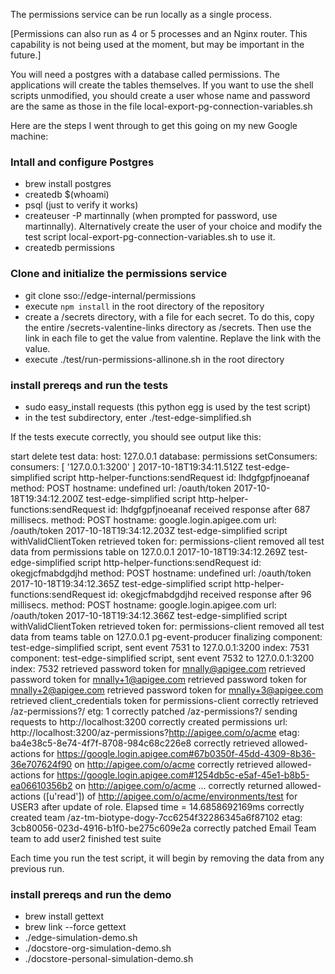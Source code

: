 The permissions service can be run locally as a single process. 

[Permissions can also run as 4 or 5 processes and an Nginx router. This capability is not being used at the moment, but may be important in the future.]

You will need a postgres with a database called permissions. The applications will create the tables themselves. If you want to use the shell scripts unmodified, you should create
a user whose name and password are the same as those in the file local-export-pg-connection-variables.sh

Here are the steps I went through to get this going on my new Google machine:

### Intall and configure Postgres
* brew install postgres
* createdb $(whoami)
* psql (just to verify it works)
* createuser -P martinnally (when prompted for password, use martinnally). Alternatively create the user of your choice and modify the test script local-export-pg-connection-variables.sh to use it. 
* createdb permissions

### Clone and initialize the permissions service
* git clone sso://edge-internal/permissions
* execute `npm install` in the root directory of the repository
* create a /secrets directory, with a file for each secret. To do this, copy the entire /secrets-valentine-links directory as /secrets. Then use the link in each file to get the value from valentine. Replave the link with the value.
* execute ./test/run-permissions-allinone.sh in the root directory

### install prereqs and run the tests
* sudo easy_install requests (this python egg is used by the test script)
* in the test subdirectory, enter ./test-edge-simplified.sh

If the tests execute correctly, you should see output like this:

start delete test data: host: 127.0.0.1 database: permissions
setConsumers: consumers: [ '127.0.0.1:3200' ]
2017-10-18T19:34:11.512Z test-edge-simplified script http-helper-functions:sendRequest id: lhdgfgpfjnoeanaf method: POST hostname: undefined url: /oauth/token
2017-10-18T19:34:12.200Z test-edge-simplified script http-helper-functions:sendRequest id: lhdgfgpfjnoeanaf received response after 687 millisecs. method: POST hostname: google.login.apigee.com url: /oauth/token
2017-10-18T19:34:12.203Z test-edge-simplified script withValidClientToken retrieved token for: permissions-client
removed all test data from permissions table on 127.0.0.1
2017-10-18T19:34:12.269Z test-edge-simplified script http-helper-functions:sendRequest id: okegjcfmabdgdjhd method: POST hostname: undefined url: /oauth/token
2017-10-18T19:34:12.365Z test-edge-simplified script http-helper-functions:sendRequest id: okegjcfmabdgdjhd received response after 96 millisecs. method: POST hostname: google.login.apigee.com url: /oauth/token
2017-10-18T19:34:12.366Z test-edge-simplified script withValidClientToken retrieved token for: permissions-client
removed all test data from teams table on 127.0.0.1
pg-event-producer finalizing
component: test-edge-simplified script, sent event 7531 to 127.0.0.1:3200 index: 7531
component: test-edge-simplified script, sent event 7532 to 127.0.0.1:3200 index: 7532
retrieved password token for mnally@apigee.com
retrieved password token for mnally+1@apigee.com
retrieved password token for mnally+2@apigee.com
retrieved password token for mnally+3@apigee.com
retrieved client_credentials token for permissions-client
correctly retrieved /az-permissions?/ etg: 1
correctly patched /az-permissions?/
sending requests to http://localhost:3200
correctly created permissions url: http://localhost:3200/az-permissions?http://apigee.com/o/acme etag: ba4e38c5-8e74-4f7f-8708-984c68c226e8
correctly retrieved allowed-actions for https://google.login.apigee.com#67b0350f-45dd-4309-8b36-36e707624f90 on http://apigee.com/o/acme
correctly retrieved allowed-actions for https://google.login.apigee.com#1254db5c-e5af-45e1-b8b5-ea06610356b2 on http://apigee.com/o/acme
...
correctly returned allowed-actions ([u'read']) of http://apigee.com/o/acme/environments/test for USER3 after update of role. Elapsed time = 14.6858692169ms
correctly created team /az-tm-biotype-dogy-7cc6254f32286345a6f87102 etag: 3cb80056-023d-4916-b1f0-be275c609e2a
correctly patched Email Team team to add user2
finished test suite

Each time you run the test script, it will begin by removing the data from any previous run.

### install prereqs and run the demo
* brew install gettext
* brew link --force gettext
* ./edge-simulation-demo.sh
* ./docstore-org-simulation-demo.sh
* ./docstore-personal-simulation-demo.sh
